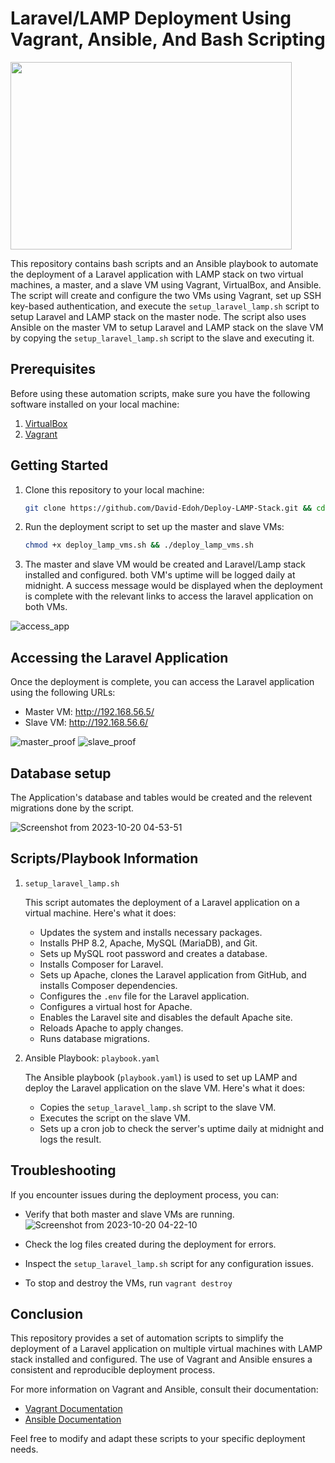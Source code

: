 # Laravel/LAMP Deployment Using Vagrant, Ansible, And Bash Scripting
<img src="https://github.com/David-Edoh/Deploy-LAMP-Stack/assets/45123163/7e2aa977-08a0-4a0b-a0c9-959ebcb55cf4" align="center" height="300" width="450" >

This repository contains bash scripts and an Ansible playbook to automate the deployment of a Laravel application with LAMP stack on two virtual machines, a master, and a slave VM using Vagrant, VirtualBox, and Ansible.
The script will create and configure the two VMs using Vagrant, set up SSH key-based authentication, and execute the `setup_laravel_lamp.sh` script to setup Laravel and LAMP stack on the master node. The script also uses Ansible on the master VM to setup Laravel and LAMP stack on the slave VM by copying the `setup_laravel_lamp.sh` script to the slave and executing it.
## Prerequisites

Before using these automation scripts, make sure you have the following software installed on your local machine:

1. [VirtualBox](https://www.virtualbox.org/)
2. [Vagrant](https://www.vagrantup.com/)

## Getting Started

1. Clone this repository to your local machine:

    ```bash
    git clone https://github.com/David-Edoh/Deploy-LAMP-Stack.git && cd Deploy-LAMP-Stack
    ```

2. Run the deployment script to set up the master and slave VMs:

    ```bash
    chmod +x deploy_lamp_vms.sh && ./deploy_lamp_vms.sh
    ```

3. The master and slave VM would be created and Laravel/Lamp stack installed and configured. both VM's uptime will be logged daily at midnight. A success message would be displayed when the deployment is complete with the relevant links to access the laravel application on both VMs.

![access_app](https://github.com/David-Edoh/Deploy-LAMP-Stack/assets/45123163/f92bd588-6a6a-417c-ba73-193ffb9f9c3f)

## Accessing the Laravel Application

Once the deployment is complete, you can access the Laravel application using the following URLs:

- Master VM: http://192.168.56.5/
- Slave VM: http://192.168.56.6/

![master_proof](https://github.com/David-Edoh/Deploy-LAMP-Stack/assets/45123163/cc5a1b81-d157-457a-938d-2876f1704874)
![slave_proof](https://github.com/David-Edoh/Deploy-LAMP-Stack/assets/45123163/10139458-9325-4b68-8fc9-5308f8bca152)

## Database setup
The Application's database and tables would be created and the relevent migrations done by the script.

![Screenshot from 2023-10-20 04-53-51](https://github.com/David-Edoh/Deploy-LAMP-Stack/assets/45123163/921aa5d3-272e-4bdc-91c8-b384499f18e0)

## Scripts/Playbook Information
1. `setup_laravel_lamp.sh`

    This script automates the deployment of a Laravel application on a virtual machine. Here's what it does:
    
    - Updates the system and installs necessary packages.
    - Installs PHP 8.2, Apache, MySQL (MariaDB), and Git.
    - Sets up MySQL root password and creates a database.
    - Installs Composer for Laravel.
    - Sets up Apache, clones the Laravel application from GitHub, and installs Composer dependencies.
    - Configures the `.env` file for the Laravel application.
    - Configures a virtual host for Apache.
    - Enables the Laravel site and disables the default Apache site.
    - Reloads Apache to apply changes.
    - Runs database migrations.

2. Ansible Playbook: `playbook.yaml`

    The Ansible playbook (`playbook.yaml`) is used to set up LAMP and deploy the Laravel application on the slave VM. Here's what it does:
    
    - Copies the `setup_laravel_lamp.sh` script to the slave VM.
    - Executes the script on the slave VM.
    - Sets up a cron job to check the server's uptime daily at midnight and logs the result.

## Troubleshooting

If you encounter issues during the deployment process, you can:
- Verify that both master and slave VMs are running.
  ![Screenshot from 2023-10-20 04-22-10](https://github.com/David-Edoh/Deploy-LAMP-Stack/assets/45123163/b8d00ab4-df31-4c49-be0e-7f015bcf5a9c)

- Check the log files created during the deployment for errors.
- Inspect the `setup_laravel_lamp.sh` script for any configuration issues.
- To stop and destroy the VMs, run `vagrant destroy`

## Conclusion

This repository provides a set of automation scripts to simplify the deployment of a Laravel application on multiple virtual machines with LAMP stack installed and configured. The use of Vagrant and Ansible ensures a consistent and reproducible deployment process.

For more information on Vagrant and Ansible, consult their documentation:

- [Vagrant Documentation](https://www.vagrantup.com/docs)
- [Ansible Documentation](https://docs.ansible.com/ansible/latest/index.html)

Feel free to modify and adapt these scripts to your specific deployment needs.
